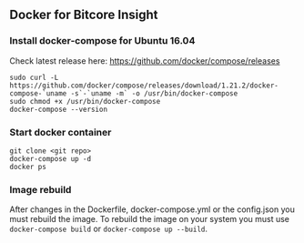 ## Docker for Bitcore Insight

### Install docker-compose for Ubuntu 16.04
Check latest release here: https://github.com/docker/compose/releases
```
sudo curl -L https://github.com/docker/compose/releases/download/1.21.2/docker-compose-`uname -s`-`uname -m` -o /usr/bin/docker-compose
sudo chmod +x /usr/bin/docker-compose
docker-compose --version
```

### Start docker container
```
git clone <git repo>
docker-compose up -d
docker ps
```

### Image rebuild
After changes in the Dockerfile, docker-compose.yml or the config.json you must rebuild the image.
To rebuild the image on your system you must use `docker-compose build` or `docker-compose up --build`.
